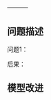 # 

| <font style="background: Aquamarine"></font> | <font style="background: Aquamarine"></font> | <font style="background: Aquamarine"></font> |
| :------------------------------------------: | :------------------------------------------: | :------------------------------------------: |



## 问题描述

问题1：



后果：





## 模型改进



